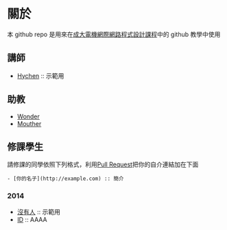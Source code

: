 關於
=====

本 github repo 是用來在[成大電機網際網路程式設計課程][1]中的 github 教學中使用

## 講師
- [Hychen](http://hychen.wuweig.org/about-me/) :: 示範用

## 助教
- [Wonder](http://merry.ee.ncku.edu.tw/~wonder/about-me/)
- [Mouther](http://mouther.github.io/about-me/)

## 修課學生

請修課的同學依照下列格式，利用[Pull Request][1]把你的自介連結加在下面

```
- [你的名子](http://example.com) :: 簡介
```

### 2014

- [沒有人](http://nodebody.com) :: 示範用
- [ID](http://mouther.github.io/about-me/) :: AAAA

[1]: http://zoro.ee.ncku.edu.tw/wp2014/
[2]: https://help.github.com/articles/using-pull-requests
